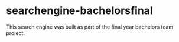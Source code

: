 # searchengine-bachelorsfinal
This search engine was built as part of the final year bachelors team project.

